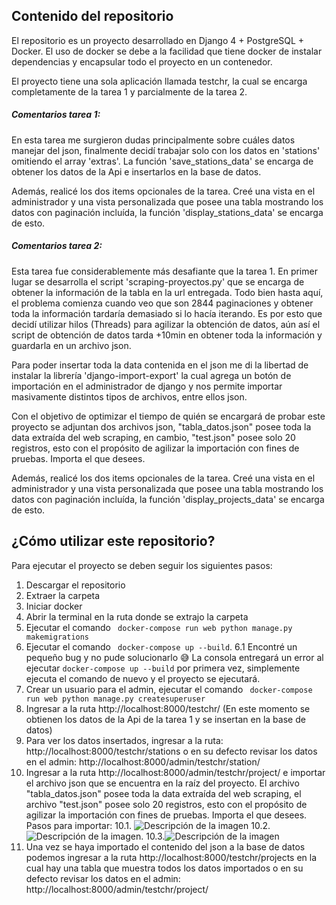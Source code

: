 ## Contenido del repositorio

El repositorio es un proyecto desarrollado en Django 4 + PostgreSQL + Docker. El uso de docker se debe a la facilidad que tiene docker de instalar dependencias y encapsular todo el proyecto en un contenedor.

El proyecto tiene una sola aplicación llamada testchr, la cual se encarga completamente de la tarea 1 y parcialmente de la tarea 2.

##### Comentarios tarea 1:
En esta tarea me surgieron dudas principalmente sobre cuáles datos manejar del json, finalmente decidí trabajar solo con los datos en 'stations' omitiendo el array 'extras'. 
La función 'save_stations_data' se encarga de obtener los datos de la Api e insertarlos en la base de datos.

Además, realicé los dos items opcionales de la tarea. Creé una vista en el administrador y una vista personalizada que posee una tabla mostrando los datos con paginación incluída, la función 'display_stations_data' se encarga de esto.

##### Comentarios tarea 2:
Esta tarea fue considerablemente más desafiante que la tarea 1. En primer lugar se desarrolla el script 'scraping-proyectos.py' que se encarga de obtener la información de la tabla en la url entregada. 
Todo bien hasta aquí, el problema comienza cuando veo que son 2844 paginaciones y obtener toda la información tardaría demasiado si lo hacía iterando. 
Es por esto que decidí utilizar hilos (Threads) para agilizar la obtención de datos, aún así el script de obtención de datos tarda +10min en obtener toda la información y guardarla en un archivo json.

Para poder insertar toda la data contenida en el json me di la libertad de instalar la librería 'django-import-export' la cual agrega un botón de importación en el administrador de django y nos permite importar masivamente distintos tipos de archivos, entre ellos json.

Con el objetivo de optimizar el tiempo de quién se encargará de probar este proyecto se adjuntan dos archivos json, "tabla_datos.json" posee toda la data extraída del web scraping, en cambio, "test.json" posee solo 20 registros, esto con el propósito de agilizar la importación con fines de pruebas.
Importa el que desees.

Además, realicé los dos items opcionales de la tarea. Creé una vista en el administrador y una vista personalizada que posee una tabla mostrando los datos con paginación incluída, la función 'display_projects_data' se encarga de esto.


## ¿Cómo utilizar este repositorio?
Para ejecutar el proyecto se deben seguir los siguientes pasos:

1. Descargar el repositorio
2. Extraer la carpeta
3. Iniciar docker
4. Abrir la terminal en la ruta donde se extrajo la carpeta
5. Ejecutar el comando ``` docker-compose run web python manage.py makemigrations```
6. Ejecutar el comando ``` docker-compose up --build```. 6.1 Encontré un pequeño bug y no pude solucionarlo 😅 La consola entregará un error al ejecutar ```docker-compose up --build``` por primera vez, simplemente ejecuta el comando de nuevo y el proyecto se ejecutará.
7. Crear un usuario para el admin, ejecutar el comando ``` docker-compose run web python manage.py createsuperuser```
8. Ingresar a la ruta http://localhost:8000/testchr/ (En este momento se obtienen los datos de la Api de la tarea 1 y se insertan en la base de datos)
9. Para ver los datos insertados, ingresar a la ruta: http://localhost:8000/testchr/stations o en su defecto revisar los datos en el admin: http://localhost:8000/admin/testchr/station/
10. Ingresar a la ruta http://localhost:8000/admin/testchr/project/ e importar el archivo json que se encuentra en la raíz del proyecto. El archivo "tabla_datos.json" posee toda la data extraída del web scraping, el archivo "test.json" posee solo 20 registros, esto con el propósito de agilizar la importación con fines de pruebas. Importa el que desees. Pasos para importar:  10.1. ![Descripción de la imagen](https://scontent.fscl11-2.fna.fbcdn.net/v/t39.30808-6/331299149_586945596345508_3168636580135746402_n.jpg?stp=cp6_dst-jpg&_nc_cat=101&ccb=1-7&_nc_sid=730e14&_nc_ohc=iCjmvPIgmkUAX9l3C0R&_nc_ht=scontent.fscl11-2.fna&oh=00_AfD2nHlmuwRGy6sDf3lV06Ml5-k5EC3IQAsYZM9eW8rulQ&oe=63F4484E)  10.2.![Descripción de la imagen](https://scontent.fscl11-1.fna.fbcdn.net/v/t39.30808-6/331933886_1413855832485841_4473111276968359931_n.jpg?stp=cp6_dst-jpg&_nc_cat=110&ccb=1-7&_nc_sid=730e14&_nc_ohc=lRVx-Z9cy1MAX9r9Z7m&_nc_ht=scontent.fscl11-1.fna&oh=00_AfBOr8mR14B94H1bBAPhLDpDcHHBQS9REtMPEWugBaU0pQ&oe=63F43866). 10.3.![Descripción de la imagen](https://scontent.fscl11-2.fna.fbcdn.net/v/t39.30808-6/331549010_3758552564371872_5281027802686922001_n.jpg?stp=cp6_dst-jpg&_nc_cat=103&ccb=1-7&_nc_sid=730e14&_nc_ohc=uf9BfrhqNuQAX_AvURF&_nc_ht=scontent.fscl11-2.fna&oh=00_AfBgrZqj-RVqb3GPqiArJDVkylgp_EE9PpKi63YcRDxeig&oe=63F4A86D)
11. Una vez se haya importado el contenido del json a la base de datos podemos ingresar a la ruta http://localhost:8000/testchr/projects en la cual hay una tabla que muestra todos los datos importados o en su defecto revisar los datos en el admin: http://localhost:8000/admin/testchr/project/





